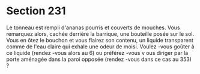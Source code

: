 # Section 231

Le tonneau est rempli d'ananas pourris et couverts de mouches.
Vous remarquez alors, cachée derrière la barrique, une bouteille
posée sur le sol. Vous en ôtez le bouchon et vous flairez son
contenu, un liquide transparent comme de l'eau claire qui exhale
une odeur de moisi. Voulez -vous goûter à ce liquide (rendez -vous
alors au  6) ou préférez -vous v ous diriger par la porte aménagée
dans la paroi opposée (rendez -vous dans ce cas au  353) ?